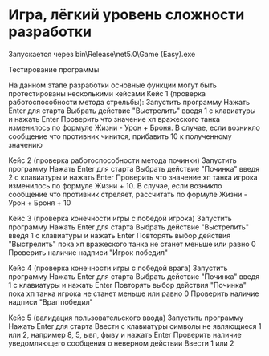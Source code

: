 # Игра, лёгкий уровень сложности разработки
Запускается через bin\Release\net5.0\Game (Easy).exe

Тестирование программы

На данном этапе разработки основные функции могут быть протестированы несколькими кейсами
Кейс 1 (проверка работоспособности метода стрельбы):
  Запустить программу
  Нажать Enter для старта
  Выбрать действие "Выстрелить" введя 1 с клавиатуры и нажать Enter
  Проверить что значение хп вражеского танка изменилось по формуле Жизни - Урон + Броня. В случае, если возникло сообщение что противник чинится, прибавить 10 к полученному значению
  
 Кейс 2 (проверка работоспособности метода починки)
  Запустить программу
  Нажать Enter для старта
  Выбрать действие "Починка" введя 2 с клавиатуры и нажать Enter
  Проверить что значение хп танка игрока изменилось по формуле Жизни + 10. В случае, если возникло сообщение что противник стреляет, рассчитать по формуле Жизни - Урон + Броня + 10
 
 Кейс 3 (проверка конечности игры с победой игрока)
  Запустить программу
  Нажать Enter для старта
  Выбрать действие "Выстрелить" введя 1 с клавиатуры и нажать Enter
  Повторять выбор действия "Выстрелить" пока хп вражеского танка не станет меньше или равно 0
  Проверить наличие надписи "Игрок победил"
 
 Кейс 4 (проверка конечности игры с победой врага)
  Запустить программу
  Нажать Enter для старта
  Выбрать действие "Починка" введя 1 с клавиатуры и нажать Enter
  Повторять выбор действия "Починка" пока хп танка игрока не станет меньше или равно 0
  Проверить наличие надписи "Враг победил"
  
 Кейс 5 (валидация пользовательского ввода)
  Запустить программу
  Нажать Enter для старта
  Ввести с клавиатуры символы не являющиеся 1 или 2, например 8, 5, ывп, фыву и нажать Enter
  Проверить наличие уведомляющего сообщения о неверном действии
  Ввести 1 или 2
 
 
